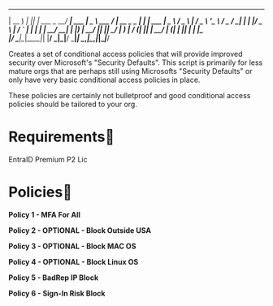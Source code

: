   ____       _   _            ____            ____        __             _ _       
 | __ )  ___| |_| |_ ___ _ __/ ___|  ___  ___|  _ \  ___ / _| __ _ _   _| | |_ ___ 
 |  _ \ / _ \ __| __/ _ \ '__\___ \ / _ \/ __| | | |/ _ \ |_ / _` | | | | | __/ __|
 | |_) |  __/ |_| ||  __/ |   ___) |  __/ (__| |_| |  __/  _| (_| | |_| | | |_\__ \
 |____/ \___|\__|\__\___|_|  |____/ \___|\___|____/ \___|_|  \__,_|\__,_|_|\__|___/
                                                                                   


Creates a set of conditional access policies that will provide improved security over Microsoft's "Security Defaults".  This script is primarily for less mature orgs that are perhaps still using Microsofts "Security Defaults"  or only have very basic conditional access policies in place. 

These policies are certainly not bulletproof and good conditional access policies should be tailored to your org. 

# Requirements📃
EntraID Premium P2 Lic

# Policies🔏

**Policy 1 - MFA For All**

**Policy 2 - OPTIONAL - Block Outside USA**

**Policy 3 - OPTIONAL - Block MAC OS**

**Policy 4 - OPTIONAL - Block Linux OS**

**Policy 5 - BadRep IP Block**

**Policy 6 - Sign-In Risk Block**



